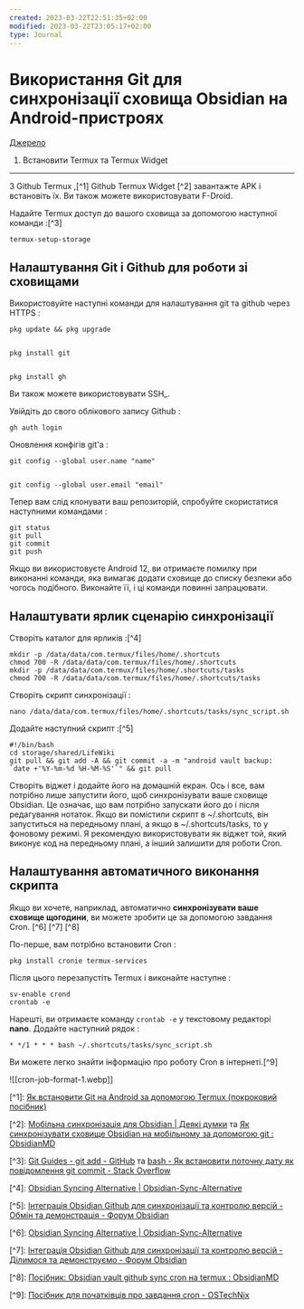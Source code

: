 ```yaml
---
created: 2023-03-22T22:51:35+02:00
modified: 2023-03-22T23:05:17+02:00
type: Journal
---
```


# Використання Git для синхронізації сховища Obsidian на Android-пристроях

[Джерело](https://forum.obsidian.md/c/share-showcase/9) 


1. Встановити Termux та Termux Widget
-----------------------------------------------------------------------

З Github Termux ,\[^1\] Github Termux Widget \[^2\] завантажте APK і встановіть їх. Ви також можете використовувати F-Droid.

Надайте Termux доступ до вашого сховища за допомогою наступної команди :\[^3\]

    termux-setup-storage
    

[](#setup-git-and-github-for-manipulating-repositories-2)Налаштування Git і Github для роботи зі сховищами
-----------------------------------------------------------------------------------------------------------

Використовуйте наступні команди для налаштування git та github через HTTPS :

    pkg update && pkg upgrade
    

    pkg install git
    

    pkg install gh
    

Ви також можете використовувати SSH_.

Увійдіть до свого облікового запису Github :

    gh auth login
    

Оновлення конфігів git'а :

    git config --global user.name "name"
    

    git config --global user.email "email"
    

Тепер вам слід клонувати ваш репозиторій, спробуйте скористатися наступними командами :

    git status
    git pull
    git commit
    git push
    

Якщо ви використовуєте Android 12, ви отримаєте помилку при виконанні команди, яка вимагає додати сховище до списку безпеки або чогось подібного. Виконайте її, і ці команди повинні запрацювати.

[](#setup-the-sync-script-shortcut-3)Налаштувати ярлик сценарію синхронізації
-------------------------------------------------------------------

Створіть каталог для ярликів :\[^4\]

    mkdir -p /data/data/com.termux/files/home/.shortcuts
    chmod 700 -R /data/data/com.termux/files/home/.shortcuts
    mkdir -p /data/data/com.termux/files/home/.shortcuts/tasks
    chmod 700 -R /data/data/com.termux/files/home/.shortcuts/tasks
    

Створіть скрипт синхронізації :

    nano /data/data/com.termux/files/home/.shortcuts/tasks/sync_script.sh
    

Додайте наступний скрипт :\[^5\]

    #!/bin/bash
    cd storage/shared/LifeWiki
    git pull && git add -A && git commit -a -m "android vault backup: `date +'%Y-%m-%d %H-%M-%S'`" && git pull
    

Створіть віджет і додайте його на домашній екран. Ось і все, вам потрібно лише запустити його, щоб синхронізувати ваше сховище Obsidian. Це означає, що вам потрібно запускати його до і після редагування нотаток. Якщо ви помістили скрипт в ~/.shortcuts, він запуститься на передньому плані, а якщо в ~/.shortcuts/tasks, то у фоновому режимі. Я рекомендую використовувати як віджет той, який виконує код на передньому плані, а інший залишити для роботи Cron.

[](#setting-up-an-automatic-execution-of-the-script-4)Налаштування автоматичного виконання скрипта
-----------------------------------------------------------------------------------------------------

Якщо ви хочете, наприклад, автоматично **синхронізувати ваше сховище щогодини**, ви можете зробити це за допомогою завдання Cron. \[^6\] \[^7\] \[^8\]

По-перше, вам потрібно встановити Cron :

    pkg install cronie termux-services
    

Після цього перезапустіть Termux і виконайте наступне :

    sv-enable crond
    crontab -e
    

Нарешті, ви отримаєте команду `crontab -e` у текстовому редакторі **nano**. Додайте наступний рядок :

    * */1 * * * bash ~/.shortcuts/tasks/sync_script.sh
    

Ви можете легко знайти інформацію про роботу Cron в інтернеті.\[^9\]

!\[\[cron-job-format-1.webp\]\]

\[^1\]: [Як встановити Git на Android за допомогою Termux (покроковий посібник)](https://www.techrepublic.com/article/how-to-install-git-on-android/)

\[^2\]: [Мобільна синхронізація для Obsidian | Деякі думки](https://werzum.github.io/tech/2022/02/13/Obsidian-Mobile-Sync.html) та [Як синхронізувати сховище Obsidian на мобільному за допомогою git : ObsidianMD](https://www.reddit.com/r/ObsidianMD/comments/v6otbu/how_to_sync_your_obsidian_vault_on_mobile_using/)

\[^3\]: [Git Guides - git add - GitHub](https://github.com/git-guides/git-add) та [bash - Як встановити поточну дату як повідомлення git commit - Stack Overflow](https://stackoverflow.com/questions/4654437/how-to-set-current-date-as-git-commit-message)

\[^4\]: [Obsidian Syncing Alternative | Obsidian-Sync-Alternative](https://pulinagrawal.github.io/Obsidian-Sync-Alternative/)

\[^5\]: [Інтеграція Obsidian Github для синхронізації та контролю версій - Обмін та демонстрація - Форум Obsidian](https://forum.obsidian.md/t/obsidian-github-integration-for-sync-and-version-control/6369)

\[^6\]: [Obsidian Syncing Alternative | Obsidian-Sync-Alternative](https://pulinagrawal.github.io/Obsidian-Sync-Alternative/)

\[^7\]: [Інтеграція Obsidian Github для синхронізації та контролю версій - Ділимося та демонструємо - Форум Obsidian](https://forum.obsidian.md/t/obsidian-github-integration-for-sync-and-version-control/6369)

\[^8\]: [Посібник: Obsidian vault github sync cron на termux : ObsidianMD](https://www.reddit.com/r/ObsidianMD/comments/qep4gn/guide_obsidian_vault_github_sync_cron_on_termux/)

\[^9\]: [Посібник для початківців про завдання cron - OSTechNix](https://ostechnix.com/a-beginners-guide-to-cron-jobs/)

